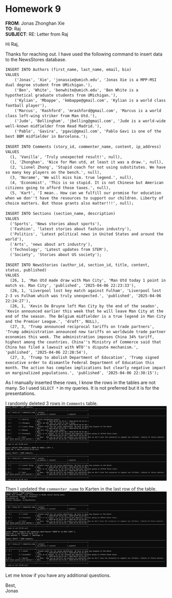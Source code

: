# Homework 9

**FROM**: Jonas Zhonghan Xie  
**TO**: Raj  
**SUBJECT**: RE: Letter from Raj

Hi Raj,

Thanks for reaching out. I have used the following command to insert data to the NewsStores database.

```{sql}
INSERT INTO Authors (first_name, last_name, email, bio)
VALUES
    ('Jonas', 'Xie', 'jonasxie@umich.edu', 'Jonas Xie is a MPP-MSI dual degree student from UMichigan.'),
    ('Ben', 'White', 'benwhite@umich.edu', 'Ben White is a hypothetical graduate students from UMichigan.'),
    ('Kylian', 'Mbappe', 'kmbappe@gmail.com', 'Kylian is a world class football player'),
    ('Marcus', 'Rashford', 'mrashford@gmail.com', 'Marcus is a world class left-wing striker from Man Utd.'),
    ('Jude', 'Bellingham', 'jbelling@gmail.com', 'Jude is a world-wide well-known midfielder from Read Madrid.'),
    ('Pablo', 'Gavira', 'pgavi@gmail.com', 'Pablo Gavi is one of the best BBM midfielder in Barcelona.');

INSERT INTO Comments (story_id, commenter_name, content, ip_address)
VALUES 
  (1, 'Vanilla', 'Truly unexpected result!', null),
  (1, 'Zhonghan', 'Nice for Man utd, at least it was a draw.', null),
  (2, 'Lionel Zhong', 'Stupid coach for not using substitutes. We have so many key players on the bench.', null),
  (3, 'Norame', 'We will miss him. true legend.', null),
  (4, 'Economist', 'This is so stupid. It is not Chinese but American citizens going to afford those taxes.', null),
  (5, 'Kart', 'I mean.. How can we fulfill our promise for education when we don''t have the resources to support our children. Liberty of choice matters. But those grants also matter!!!', null);

INSERT INTO Sections (section_name, description)
VALUES
  ('Sports', 'News stories about sports'),
  ('Fashion', 'latest stories about fashion industry'),
  ('Politics', 'Latest political news in United States and around the world'),
  ('Arts', 'news about art industry'),
  ('Technology', 'Latest updates from STEM'),
  ('Society', 'Stories about US society');

INSERT INTO NewsStories (author_id, section_id, title, content, status, published)
VALUES
  (26, 1, 'Man Utd made draw with Man City', 'Man Utd today 1 point in match vs. Man City', 'published', '2025-04-06 22:23:33'),
  (26, 1, 'Liverpool lost key match against Fulham', 'Liverpool lost 2-3 vs Fulham which was truly unexpected.', 'published', '2025-04-06 22:24:27'),
  (26, 1, 'Kevin De Bruyne left Man City by the end of the seadon', 'Kevin announced earlier this week that he will leave Man City at the end of the season. The Belgium midfielder is a true legend in Man City and the Premier League.', 'draft', NULL),
  (27, 3, 'Trump announced reciprocal tariffs on trade partners', 'Trump administration announced new tariffs on worldwide trade partner economies this week. The administration imposes China 34% tariff, highest among the countries. China''s Ministry of Commerce said that China has filed a lawsuit with WTO''s dispute mechanism.', 'published', '2025-04-06 22:28:54'),
  (27, 3, 'Trump to abolish Department of Education', 'Trump signed executive order to dismantle Federal Department of Education this month. The action has complex implications but clearly negative impact on marginalized populations.', 'published', '2025-04-06 22:30:15');
```

As I manually inserted these rows, I know the rows in the tables are not many. So I used `SELECT *` in my queries. It is not preferred but it is for the presentations.

I randomly deleted 3 rows in `Comments` table.
![Alt text](%E5%BE%AE%E4%BF%A1%E6%88%AA%E5%9B%BE_20250406225313.png)

Then I updated the `commenter_name` to Karten in the last row of the table.
![Alt text](%E5%BE%AE%E4%BF%A1%E6%88%AA%E5%9B%BE_20250406225635.png)

Let me know if you have any additional questions.

Best,  
Jonas
